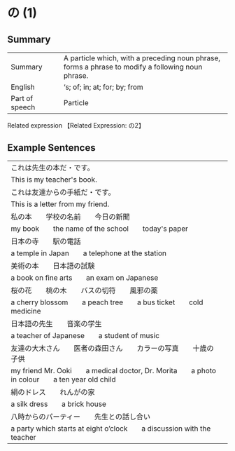 # の (1)

## Summary

<table><tr>   <td>Summary<td>   <td>A particle which, with a preceding noun phrase, forms a phrase to modify a following noun phrase.</td><tr><tr>   <td>English<td>   <td>‘s; of; in; at; for; by; from</td><tr><tr>   <td>Part of speech<td>   <td>Particle</td><tr></table><tr>   <td>Related expression<td>   <td>【Related Expression: の2】</td><tr></table></table>

## Example Sentences

<table><tr><td>これは先生の本だ・です。<td><tr><tr><td>This is my teacher's book.<td><tr><tr><td>これは友達からの手紙だ・です。<td><tr><tr><td>This is a letter from my friend.<td><tr><tr><td>私の本  学校の名前  今日の新聞<td><tr><tr><td>my book&emsp;&emsp;the name of the school&emsp;&emsp;today's paper<td><tr><tr><td>日本の寺  駅の電話<td><tr><tr><td>a temple in Japan&emsp;&emsp;a telephone at the station<td><tr><tr><td>美術の本  日本語の試験<td><tr><tr><td>a book on fine arts&emsp;&emsp;an exam on Japanese<td><tr><tr><td>桜の花  桃の木  バスの切符  風邪の薬<td><tr><tr><td>a cherry blossom&emsp;&emsp;a peach tree&emsp;&emsp;a bus ticket&emsp;&emsp;cold medicine<td><tr><tr><td>日本語の先生  音楽の学生<td><tr><tr><td>a teacher of Japanese&emsp;&emsp;a student of music<td><tr><tr><td>友達の大木さん  医者の森田さん  カラーの写真  十歳の子供<td><tr><tr><td>my friend Mr. Ooki&emsp;&emsp;a medical doctor, Dr. Morita&emsp;&emsp;a photo in colour&emsp;&emsp;a ten year old child<td><tr><tr><td>絹のドレス  れんがの家<td><tr><tr><td>a silk dress&emsp;&emsp;a brick house<td><tr><tr><td>八時からのパーティー  先生との話し合い<td><tr><tr><td>a party which starts at eight o’clock&emsp;&emsp;a discussion with the teacher<td><tr></table>

